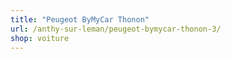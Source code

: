 ```yaml
---
title: "Peugeot ByMyCar Thonon"
url: /anthy-sur-leman/peugeot-bymycar-thonon-3/
shop: voiture
---
```


